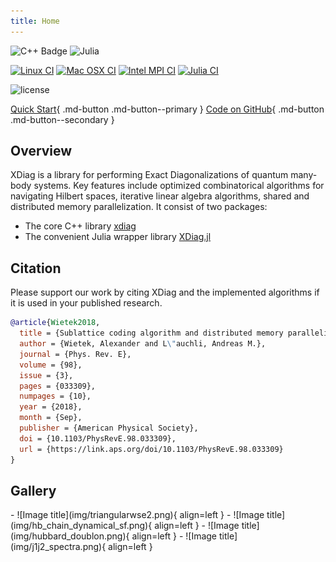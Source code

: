```yaml
---
title: Home
---
```

![C++ Badge](https://img.shields.io/badge/C%2B%2B-00599C?logo=cplusplus&logoColor=fff&style=for-the-badge)
![Julia](https://img.shields.io/badge/-Julia-9558B2?style=for-the-badge&logo=julia&logoColor=white)

[![Linux CI](https://github.com/awietek/xdiag/actions/workflows/linux.yml/badge.svg?style=for-the-badge)](https://github.com/awietek/xdiag/actions/workflows/linux.yml)
[![Mac OSX CI](https://github.com/awietek/xdiag/actions/workflows/osx.yml/badge.svg?style=for-the-badge)](https://github.com/awietek/xdiag/actions/workflows/osx.yml)
[![Intel MPI CI](https://github.com/awietek/xdiag/actions/workflows/intelmpi.yml/badge.svg?style=for-the-badge)](https://github.com/awietek/xdiag/actions/workflows/intelmpi.yml)
[![Julia CI](https://github.com/awietek/XDiag.jl/actions/workflows/CI.yml/badge.svg?style=for-the-badge)](https://github.com/awietek/XDiag.jl/actions/workflows/CI.yml)

![license](https://img.shields.io/badge/license-Apache%202.0-blue)

[Quick Start](quick_start.md){ .md-button .md-button--primary }
[Code on GitHub](https://github.com/awietek/xdiag){ .md-button .md-button--secondary }

## Overview
XDiag is a library for performing Exact Diagonalizations of
quantum many-body systems. Key features include optimized combinatorical
algorithms for navigating Hilbert spaces, iterative linear algebra algorithms,
 shared and distributed memory parallelization. It consist of two packages:
 
* The core C++ library [xdiag](https://github.com/awietek/xdiag)
* The convenient Julia wrapper library [XDiag.jl](https://github.com/awietek/XDiag.jl)


## Citation
Please support our work by citing XDiag and the implemented algorithms if it is used in your published research.

```bibtex
@article{Wietek2018,
  title = {Sublattice coding algorithm and distributed memory parallelization for large-scale exact diagonalizations of quantum many-body systems},
  author = {Wietek, Alexander and L\"auchli, Andreas M.},
  journal = {Phys. Rev. E},
  volume = {98},
  issue = {3},
  pages = {033309},
  numpages = {10},
  year = {2018},
  month = {Sep},
  publisher = {American Physical Society},
  doi = {10.1103/PhysRevE.98.033309},
  url = {https://link.aps.org/doi/10.1103/PhysRevE.98.033309}
}

```


## Gallery
<div class="grid cards" markdown>
- ![Image title](img/triangularwse2.png){ align=left }
- ![Image title](img/hb_chain_dynamical_sf.png){ align=left }
- ![Image title](img/hubbard_doublon.png){ align=left }
- ![Image title](img/j1j2_spectra.png){ align=left }
</div>
